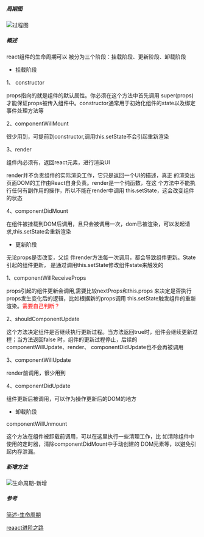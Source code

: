 ##### 周期图

![过程图](./生命周期.png)

##### 概述

react组件的生命周期可以 被分为三个阶段：挂载阶段、更新阶段、卸载阶段

+ 挂载阶段

1、 constructor

props指向的就是组件的默认属性。你必须在这个方法中首先调用 super(props)才能保证props被传入组件中。constructor通常用于初始化组件的state以及绑定事件处理方法等

2、componentWillMount

很少用到，可提前到constructor,调用this.setState不会引起重新渲染

3、render

组件内必须有，返回react元素，进行渲染UI

render并不负责组件的实际渲染工作，它只是返回一个UI的描述，真正 的渲染出页面DOM的工作由React自身负责。render是一个纯函数，在这 个方法中不能执行任何有副作用的操作，所以不能在render中调用 this.setState，这会改变组件的状态

4、componentDidMount

在组件被挂载到DOM后调用，且只会被调用一次，dom已被渲染，可以发起请求,this.setState会重新渲染

+ 更新阶段

无论props是否改变，父组 件render方法每一次调用，都会导致组件更新。State引起的组件更新， 是通过调用this.setState修改组件state来触发的

1、componentWillReceiveProps

props引起的组件更新会调用,需要比较nextProps和this.props 来决定是否执行props发生变化后的逻辑，比如根据新的props调用 this.setState触发组件的重新渲染。<span style="color:red;">需要自己判断？</span>

2、shouldComponentUpdate

这个方法决定组件是否继续执行更新过程。当方法返回true时，组件会继续更新过程；当方法返回false 时，组件的更新过程停止，后续的componentWillUpdate、render、 componentDidUpdate也不会再被调用

3、componentWillUpdate

render前调用，很少用到

4、componentDidUpdate

组件更新后被调用，可以作为操作更新后的DOM的地方

+ 卸载阶段

componentWillUnmount

这个方法在组件被卸载前调用，可以在这里执行一些清理工作，比 如清除组件中使用的定时器，清除componentDidMount中手动创建的 DOM元素等，以避免引起内存泄漏。

##### 新增方法

![生命周期-新增](./生命周期-新增.png)

##### 参考

[简述-生命周期](https://www.jianshu.com/p/514fe21b9914)

[reaact进阶之路](cap.2.3)